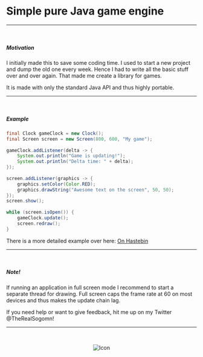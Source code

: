 # Simple pure Java game engine

---

<br/>

#####	Motivation

I initially made this to save some coding time. I used to start a new project and dump the old one every week.
Hence I had to write all the basic stuff over and over again. That made me create a library for games.

It is made with only the standard Java API and thus highly portable.

---

<br/>

#####	Example

```java
final Clock gameClock = new Clock();
final Screen screen = new Screen(800, 600, "My game");
    
gameClock.addListener(delta -> {
	System.out.println("Game is updating!");
	System.out.println("Delta time: " + delta);
});
    
screen.addListener(graphics -> {
	graphics.setColor(Color.RED);
	graphics.drawString("Awesome text on the screen", 50, 50);
});
screen.show();
    
while (screen.isOpen()) {
	gameClock.update();
	screen.redraw();
}
```

There is a more detailed example over here: [On Hastebin](http://hastebin.com/nagaxidoka.java)

---

<br>

##### Note!

If running an application in full screen mode I recommend to start a separate thread for drawing.
Full screen caps the frame rate at 60 on most devices and thus makes the update chain lag.

If you need help or want to give feedback, hit me up on my Twitter @TheRealSogomn!

---

<br/>

<p align="center">
	<img src="http://img5.fotos-hochladen.net/uploads/untitledwvetyg9u7k.png" alt="Icon"/>
</p>
